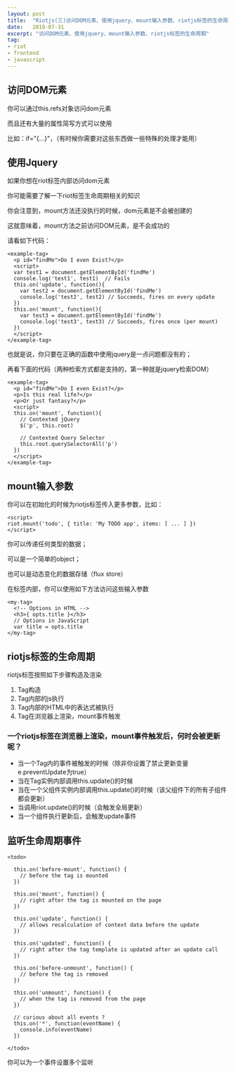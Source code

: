 ```yaml
---
layout: post
title:  "Riotjs(三)访问DOM元素、使用jquery、mount输入参数、riotjs标签的生命周期"
date:   2018-07-31
excerpt: "访问DOM元素、使用jquery、mount输入参数、riotjs标签的生命周期"
tag:
- riot
- frontend
- javascript
---
```


## 访问DOM元素
你可以通过this.refs对象访问dom元素

而且还有大量的属性简写方式可以使用

比如：if="{...}"，（有时候你需要对这些东西做一些特殊的处理才能用）

## 使用Jquery
如果你想在riot标签内部访问dom元素

你可能需要了解一下riot标签生命周期相关的知识

你会注意到，mount方法还没执行的时候，dom元素是不会被创建的

这就意味着，mount方法之前访问DOM元素，是不会成功的

请看如下代码：

    <example-tag>
      <p id="findMe">Do I even Exist?</p>
      <script>
      var test1 = document.getElementById('findMe')
      console.log('test1', test1)  // Fails
      this.on('update', function(){
        var test2 = document.getElementById('findMe')
        console.log('test2', test2) // Succeeds, fires on every update
      })
      this.on('mount', function(){
        var test3 = document.getElementById('findMe')
        console.log('test3', test3) // Succeeds, fires once (per mount)
      })
      </script>
    </example-tag>

也就是说，你只要在正确的函数中使用jquery是一点问题都没有的；

再看下面的代码（两种检索方式都是支持的，第一种就是jquery检索DOM）

    <example-tag>
      <p id="findMe">Do I even Exist?</p>
      <p>Is this real life?</p>
      <p>Or just fantasy?</p>
      <script>
      this.on('mount', function(){
        // Contexted jQuery
        $('p', this.root)

        // Contexted Query Selector
        this.root.querySelectorAll('p')
      })
      </script>
    </example-tag>

## mount输入参数
你可以在初始化的时候为riotjs标签传入更多参数，比如：

    <script>
    riot.mount('todo', { title: 'My TODO app', items: [ ... ] })
    </script>

你可以传递任何类型的数据；

可以是一个简单的object；

也可以是动态变化的数据存储（flux store）

在标签内部，你可以使用如下方法访问这些输入参数

    <my-tag>
      <!-- Options in HTML -->
      <h3>{ opts.title }</h3>
      // Options in JavaScript
      var title = opts.title
    </my-tag>

## riotjs标签的生命周期
riotjs标签按照如下步骤构造及渲染

1. Tag构造
2. Tag内部的js执行
3. Tag内部的HTML中的表达式被执行
4. Tag在浏览器上渲染，mount事件触发

### 一个riotjs标签在浏览器上渲染，mount事件触发后，何时会被更新呢？

- 当一个Tag内的事件被触发的时候（除非你设置了禁止更新变量e.preventUpdate为true）
- 当在Tag实例内部调用this.update()的时候
- 当在一个父组件实例内部调用this.update()的时候（该父组件下的所有子组件都会更新）
- 当调用riot.update()的时候（会触发全局更新）
- 当一个组件执行更新后，会触发update事件

## 监听生命周期事件

    <todo>

      this.on('before-mount', function() {
        // before the tag is mounted
      })

      this.on('mount', function() {
        // right after the tag is mounted on the page
      })

      this.on('update', function() {
        // allows recalculation of context data before the update
      })

      this.on('updated', function() {
        // right after the tag template is updated after an update call
      })

      this.on('before-unmount', function() {
        // before the tag is removed
      })

      this.on('unmount', function() {
        // when the tag is removed from the page
      })

      // curious about all events ?
      this.on('*', function(eventName) {
        console.info(eventName)
      })

    </todo>

你可以为一个事件设置多个监听